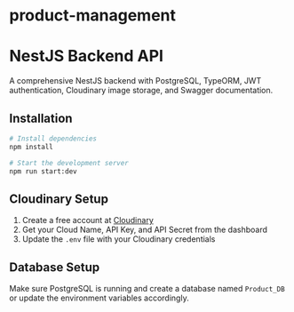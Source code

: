 # product-management
# NestJS Backend API

A comprehensive NestJS backend with PostgreSQL, TypeORM, JWT authentication, Cloudinary image storage, and Swagger documentation.

## Installation

```bash
# Install dependencies
npm install

# Start the development server
npm run start:dev
```


## Cloudinary Setup

1. Create a free account at [Cloudinary](https://cloudinary.com)
2. Get your Cloud Name, API Key, and API Secret from the dashboard
3. Update the `.env` file with your Cloudinary credentials



## Database Setup

Make sure PostgreSQL is running and create a database named `Product_DB` or update the environment variables accordingly.




